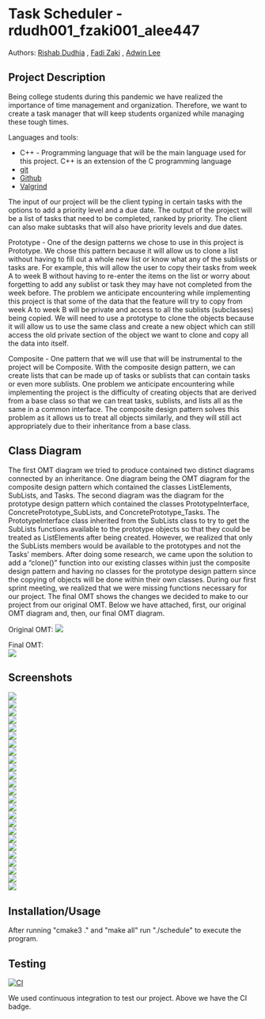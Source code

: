 # Task Scheduler - rdudh001_fzaki001_alee447

 Authors: [Rishab Dudhia](https://github.com/rishabdudhia)
          , [Fadi Zaki](https://github.com/fadi001)
	  , [Adwin Lee](https://github.com/aklee98)

## Project Description

Being college students during this pandemic we have realized the importance of time management and organization. Therefore, we want to create a task manager that will keep students organized while managing these tough times.

Languages and tools:
* C++ - Programming language that will be the main language used for this project. C++ is an extension of the C programming language
* [git](https://git-scm.com)
* [Github](https://github.com)
* [Valgrind](https://valgrind.org)

The input of our project will be the client typing in certain tasks with the options to add a priority level and a due date. The output of the project will be a list of tasks that need to be completed, ranked by priority. The client can also make subtasks that will also have priority levels and due dates.

Prototype - 
	One of the design patterns we chose to use in this project is Prototype. We chose this pattern because it will allow us to clone a list without having to fill out a whole new list or know what any of the sublists or tasks are. For example, this will allow the user to copy their tasks from week A to week B without having to re-enter the items on the list or worry about forgetting to add any sublist or task they may have not completed from the week before. The problem we anticipate encountering while implementing this project is that some of the data that the feature will try to copy from week A to week B will be private and access to all the sublists (subclasses) being copied. We will need to use a prototype to clone the objects because it will allow us to use the same class and create a new object which can still access the old private section of the object we want to clone and copy all the data into itself.

Composite -
	One pattern that we will use that will be instrumental to the project will be Composite. With the composite design pattern, we can create lists that can be made up of tasks or sublists that can contain tasks or even more sublists. One problem we anticipate encountering while implementing the project is the difficulty of creating objects that are derived from a base class so that we can treat tasks, sublists, and lists all as the same in a common interface. The composite design pattern solves this problem as it allows us to treat all objects similarly, and they will still act appropriately due to their inheritance from a base class. 
 

## Class Diagram
The first OMT diagram we tried to produce contained two distinct diagrams connected by an inheritance. One diagram being the OMT diagram for the composite design pattern which contained the classes ListElements, SubLists, and Tasks. The second diagram was the diagram for the prototype design pattern which contained the classes PrototypeInterface, ConcretePrototype_SubLists, and ConcretePrototype_Tasks. The PrototypeInterface class inherited from the SubLists class to try to get the SubLists functions available to the prototype objects so that they could be treated as ListElements after being created. However, we realized that only the SubLists members would be available to the prototypes and not the Tasks’ members. After doing some research, we came upon the solution to add a “clone()” function into our existing classes within just the composite design pattern and having no classes for the prototype design pattern since the copying of objects will be done within their own classes. During our first sprint meeting, we realized that we were missing functions necessary for our project. The final OMT shows the changes we decided to make to our project from our original OMT. Below we have attached, first, our original OMT diagram and, then, our final OMT diagram.

Original OMT:
![](originalOMT.PNG)

Final OMT:<br/>
![](actualOMT.png)

 
 ## Screenshots
 ![](ss1.PNG)
 <br/>
 ![](ss2.PNG)
 <br/>
 ![](ss3.PNG)
 <br/>
 ![](ss4.PNG)
 <br/>
 ![](ss5.PNG)
 <br/>
 ![](ss6.PNG)
 <br/>
 ![](ss7.PNG)
 <br/>
 ![](ss8.PNG)
 <br/>
 ![](ss9.PNG)
 <br/>
 ![](ss10.PNG)
 <br/>
 ![](ss11.PNG)
 <br/>
 ![](ss12.PNG)
 <br/>
 ![](ss13.PNG)
 <br/>
 ![](ss14.PNG)
 <br/>
 ![](ss15.PNG)
 <br/>
 ![](ss16.PNG)
 <br/>
 ![](ss17.PNG)
 <br/>
 ![](ss18.PNG)
 <br/>
 ![](ss19.PNG)
 <br/>
 ![](ss20.PNG)
 <br/>
 ![](ss21.PNG)
 <br/>
 ![](ss22.PNG)
 <br/>
 ![](ss23.PNG)
 <br/>
 ![](ss24.PNG)
 <br/>
 ![](ss25.PNG)
 ## Installation/Usage
 After running "cmake3 ." and "make all" run "./schedule" to execute the program.
 ## Testing
 [![CI](https://github.com/rishabdudhia/final-project-rdudh001_fzaki001_alee447/actions/workflows/main.yml/badge.svg)](https://github.com/rishabdudhia/final-project-rdudh001_fzaki001_alee447/actions/workflows/main.yml)
 
 We used continuous integration to test our project. Above we have the CI badge.
 
